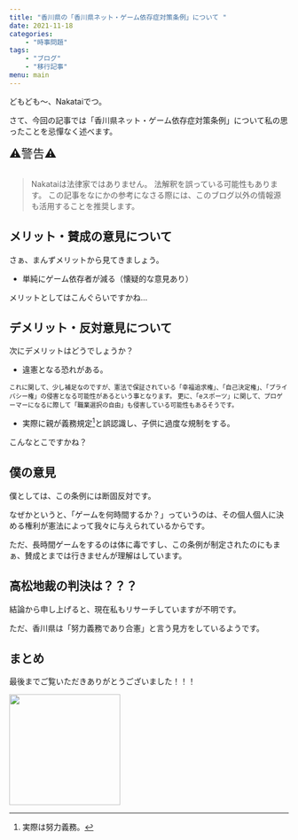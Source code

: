 ```yaml
---
title: "香川県の「香川県ネット・ゲーム依存症対策条例」について "
date: 2021-11-18
categories: 
    - "時事問題"
tags: 
    - "ブログ"
    - "移行記事"
menu: main
---
```

<!--more-->
どもども～、Nakataiでつ。

さて、今回の記事では「香川県ネット・ゲーム依存症対策条例」について私の思ったことを忌憚なく述べます。

<span style="font-size: 150%" color="red">
⚠警告⚠ <br>
</span><br>

> Nakataiは法律家ではありません。
> 法解釈を誤っている可能性もあります。
> この記事をなにかの参考になさる際には、このブログ以外の情報源も活用することを推奨します。

## メリット・賛成の意見について

さぁ、まんずメリットから見てきましょう。

* 単純にゲーム依存者が減る（懐疑的な意見あり）

メリットとしてはこんぐらいですかね...

## デメリット・反対意見について

次にデメリットはどうでしょうか？


* 違憲となる恐れがある。

<span style="font-size: 80%">
  これに関して、少し補足なのですが、憲法で保証されている「幸福追求権」、「自己決定権」、「プライバシー権」の侵害となる可能性があるという事となります。
  更に、「eスポーツ」に関して、プロゲーマーになるに際して「職業選択の自由」も侵害している可能性もあるそうです。
</span>

* 実際に親が義務規定[^1]と誤認識し、子供に過度な規制をする。

[^1]:実際は努力義務。

こんなとこですかね？

## 僕の意見

僕としては、この条例には断固反対です。

なぜかというと、「ゲームを何時間するか？」っていうのは、その個人個人に決める権利が憲法によって我々に与えられているからです。

ただ、長時間ゲームをするのは体に毒ですし、この条例が制定されたのにもまぁ、賛成とまでは行きませんが理解はしています。

## 高松地裁の判決は？？？

結論から申し上げると、現在私もリサーチしていますが不明です。

ただ、香川県は「努力義務であり合憲」と言う見方をしているようです。

## まとめ

最後までご覧いただきありがとうございました！！！

<img src="https://cdn.nakatai.ga/img/sign.webp" width="200">

<Disqus>
